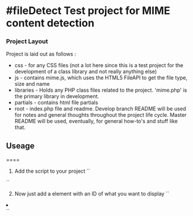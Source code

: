 #fileDetect
Test project for MIME content detection
====

### Project Layout
Project is laid out as follows :
- css - for any CSS files (not a lot here since this is a test project for the development of a class library and not really anything else)
- js - contains mime.js, which uses the HTML5 FileAPI to get the file type, size and name
- libraries - Holds any PHP class files related to the project. 'mime.php' is the primary library in development.
- partials - contains html file partials
- root - index.php file and readme. Develop branch README will be used for notes and general thoughts throughout the project life cycle. Master README will be used, eventually, for general how-to's and stuff like that.

## Useage
====
1. Add the script to your project
``
<script src="js/mime.js"></script>
``

2. Now just add a element with an ID of what you want to display
``
<li id="type"></li>
``